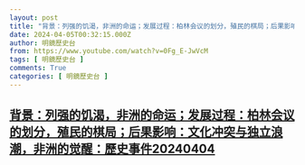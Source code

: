 ```yaml
---
layout: post
title: "背景：列强的饥渴，非洲的命运；发展过程：柏林会议的划分，殖民的棋局；后果影响：文化冲突与独立浪潮，非洲的觉醒：歷史事件20240404"
date: 2024-04-05T00:32:15.000Z
author: 明鏡歷史台
from: https://www.youtube.com/watch?v=0Fg_E-JwVcM
tags: [ 明鏡歷史台 ]
comments: True
categories: [ 明鏡歷史台 ]
---
```

<!--1712277135000-->
[背景：列强的饥渴，非洲的命运；发展过程：柏林会议的划分，殖民的棋局；后果影响：文化冲突与独立浪潮，非洲的觉醒：歷史事件20240404](https://www.youtube.com/watch?v=0Fg_E-JwVcM)
------

<div>

</div>
